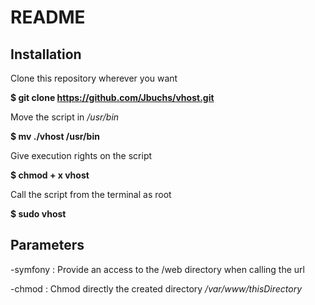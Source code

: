 # README #

Installation
------------

Clone this repository wherever you want

<b>$ git clone https://github.com/Jbuchs/vhost.git</b>

Move the script in <i>/usr/bin</i>

<b>$ mv ./vhost /usr/bin</b>

Give execution rights on the script

<b>$ chmod + x vhost</b>

Call the script from the terminal as root

<b>$ sudo vhost</b>

Parameters
----------

-symfony :  Provide an access to the /web directory when calling the url

-chmod :    Chmod directly the created directory <i>/var/www/thisDirectory</i>
